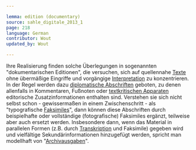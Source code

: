 ```yaml
---

lemma: edition (documentary)
source: sahle_digitale_2013_1
page: 218
language: German
contributor: Wout
updated_by: Wout

---
```


Ihre Realisierung finden solche Überlegungen in sogenannten "dokumentarischen Editionen", die versuchen, sich auf quellennahe [Texte](text.html) ohne übermäßige Eingriffe und vorgängige [Interpretation](interpretation.html) zu konzentrieren. In der Regel werden dazu [diplomatische Abschriften](transcriptionDiplomatic.html) geboten, zu denen allenfalls in Kommentaren, Fußnoten oder [textkritischen Apparaten](apparatusCritical.html) editorische Zusatzinformationen enthalten sind. Verstehen sie sich nicht selbst schon - gewissermaßen in einem Zwischenschritt - als "typografische [Faksimiles](facsimile.html)", dann können diese Abschriften durch beispielhafte oder vollständige (fotografische) Faksimiles ergänzt, teilweise aber auch ersetzt werden. Insbesondere dann, wenn das Material in parallelen Formen (z.B. durch [Transkription](transcription.html) und Faksimile) gegeben wird und vielfältige Sekundärinformationen hinzugefügt werden, spricht man modellhaft von "[Archivausgaben](editionArchival.html)".
